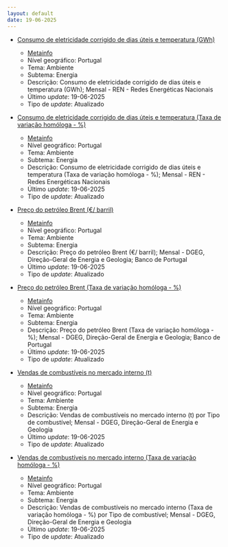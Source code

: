 ```yaml
---
layout: default
date: 19-06-2025
---
```

* [Consumo de eletricidade corrigido de dias úteis e temperatura (GWh)](https://www.ine.pt/xportal/xmain?xpid=INE&xpgid=ine_indicadores&indOcorrCod=0014447&contexto=bd&selTab=tab2)
  * [Metainfo](https://www.ine.pt/bddXplorer/htdocs/minfo.jsp?var_cd=0014447&lingua=PT)
  * Nível geográfico: Portugal
  * Tema: Ambiente
  * Subtema: Energia
  * Descrição: Consumo de eletricidade corrigido de dias úteis e temperatura (GWh); Mensal - REN - Redes Energéticas Nacionais
  * Último _update_: 19-06-2025
  * Tipo de _update_: Atualizado

* [Consumo de eletricidade corrigido de dias úteis e temperatura (Taxa de variação homóloga - %)](https://www.ine.pt/xportal/xmain?xpid=INE&xpgid=ine_indicadores&indOcorrCod=0014448&contexto=bd&selTab=tab2)
  * [Metainfo](https://www.ine.pt/bddXplorer/htdocs/minfo.jsp?var_cd=0014448&lingua=PT)
  * Nível geográfico: Portugal
  * Tema: Ambiente
  * Subtema: Energia
  * Descrição: Consumo de eletricidade corrigido de dias úteis e temperatura (Taxa de variação homóloga - %); Mensal - REN - Redes Energéticas Nacionais
  * Último _update_: 19-06-2025
  * Tipo de _update_: Atualizado

* [Preço do petróleo Brent (€/ barril)](https://www.ine.pt/xportal/xmain?xpid=INE&xpgid=ine_indicadores&indOcorrCod=0014443&contexto=bd&selTab=tab2)
  * [Metainfo](https://www.ine.pt/bddXplorer/htdocs/minfo.jsp?var_cd=0014443&lingua=PT)
  * Nível geográfico: Portugal
  * Tema: Ambiente
  * Subtema: Energia
  * Descrição: Preço do petróleo Brent (€/ barril); Mensal - DGEG, Direção-Geral de Energia e Geologia; Banco de Portugal
  * Último _update_: 19-06-2025
  * Tipo de _update_: Atualizado

* [Preço do petróleo Brent (Taxa de variação homóloga - %)](https://www.ine.pt/xportal/xmain?xpid=INE&xpgid=ine_indicadores&indOcorrCod=0014444&contexto=bd&selTab=tab2)
  * [Metainfo](https://www.ine.pt/bddXplorer/htdocs/minfo.jsp?var_cd=0014444&lingua=PT)
  * Nível geográfico: Portugal
  * Tema: Ambiente
  * Subtema: Energia
  * Descrição: Preço do petróleo Brent (Taxa de variação homóloga - %); Mensal - DGEG, Direção-Geral de Energia e Geologia; Banco de Portugal
  * Último _update_: 19-06-2025
  * Tipo de _update_: Atualizado

* [Vendas de combustíveis no mercado interno (t)](https://www.ine.pt/xportal/xmain?xpid=INE&xpgid=ine_indicadores&indOcorrCod=0014445&contexto=bd&selTab=tab2)
  * [Metainfo](https://www.ine.pt/bddXplorer/htdocs/minfo.jsp?var_cd=0014445&lingua=PT)
  * Nível geográfico: Portugal
  * Tema: Ambiente
  * Subtema: Energia
  * Descrição: Vendas de combustíveis no mercado interno (t) por Tipo de combustível; Mensal - DGEG, Direção-Geral de Energia e Geologia
  * Último _update_: 19-06-2025
  * Tipo de _update_: Atualizado

* [Vendas de combustíveis no mercado interno (Taxa de variação homóloga - %)](https://www.ine.pt/xportal/xmain?xpid=INE&xpgid=ine_indicadores&indOcorrCod=0014446&contexto=bd&selTab=tab2)
  * [Metainfo](https://www.ine.pt/bddXplorer/htdocs/minfo.jsp?var_cd=0014446&lingua=PT)
  * Nível geográfico: Portugal
  * Tema: Ambiente
  * Subtema: Energia
  * Descrição: Vendas de combustíveis no mercado interno (Taxa de variação homóloga - %) por Tipo de combustível; Mensal - DGEG, Direção-Geral de Energia e Geologia
  * Último _update_: 19-06-2025
  * Tipo de _update_: Atualizado

